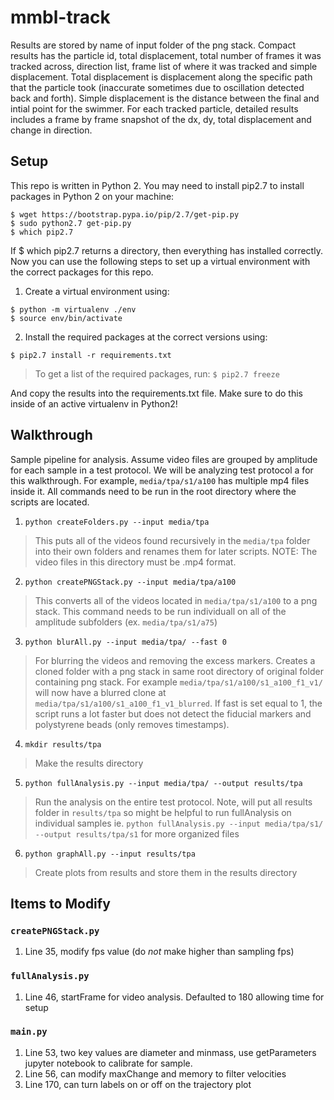 
# mmbl-track

Results are stored by name of input folder of the png stack. Compact results has the particle id, total displacement, total number of frames it was tracked across, direction list, frame list of where it was tracked and simple displacement. Total displacement is displacement along the specific path that the particle took (inaccurate sometimes due to oscillation detected back and forth). Simple displacement is the distance between the final and intial point for the swimmer. For each tracked particle, detailed results includes a frame by frame snapshot of the dx, dy, total displacement and change in direction.

## Setup

This repo is written in Python 2. You may need to install pip2.7 to install packages in Python 2 on your machine:  

`$ wget https://bootstrap.pypa.io/pip/2.7/get-pip.py    `     
`$ sudo python2.7 get-pip.py    `     
`$ which pip2.7   `      

If $ which pip2.7 returns a directory, then everything has installed correctly. Now you can use the following steps to set up a virtual environment with the correct packages for this repo. 

1. Create a virtual environment using:

`$ python -m virtualenv ./env    `     
`$ source env/bin/activate     `     

2. Install the required packages at the correct versions using:

`$ pip2.7 install -r requirements.txt    `

>To get a list of the required packages, run:
`$ pip2.7 freeze   `    

And copy the results into the requirements.txt file. Make sure to do this inside of an active virtualenv in Python2!
 
## Walkthrough 
Sample pipeline for analysis. Assume video files are grouped by amplitude for each sample in a test protocol. We will be analyzing test protocol a for this walkthrough. For example, `media/tpa/s1/a100` has multiple mp4 files inside it. All commands need to be run in the root directory where the scripts are located. 

  

1) `python createFolders.py --input media/tpa`
>This puts all of the videos found recursively in the `media/tpa` folder into their own folders and renames them for later scripts. NOTE: The video files in this directory must be .mp4 format.  
2) `python createPNGStack.py --input media/tpa/a100`
>This converts all of the videos located in `media/tpa/s1/a100` to a png stack. This command needs to be run individuall on all of the amplitude subfolders (ex. `media/tpa/s1/a75`)
3) `python blurAll.py --input media/tpa/ --fast 0`
>For blurring the videos and removing the excess markers. Creates a cloned folder with a png stack in same root directory of original folder containing png stack. For example `media/tpa/s1/a100/s1_a100_f1_v1/` will now have a blurred clone at `media/tpa/s1/a100/s1_a100_f1_v1_blurred`. If fast is set equal to 1, the script runs a lot faster but does not detect the fiducial markers and polystyrene beads (only removes timestamps). 
4) `mkdir results/tpa`
> Make the results directory
5) `python fullAnalysis.py --input media/tpa/ --output results/tpa`
>Run the analysis on the entire test protocol. Note, will put all results folder in `results/tpa` so might be helpful to run fullAnalysis on individual samples ie. `python fullAnalysis.py --input media/tpa/s1/ --output results/tpa/s1` for more organized files
6) `python graphAll.py --input results/tpa`
>Create plots from results and store them in the results directory

##  Items to Modify
### `createPNGStack.py`
1) Line 35, modify fps value (do *not* make higher than sampling fps)
### `fullAnalysis.py`
1) Line 46, startFrame for video analysis. Defaulted to 180 allowing time for setup

### `main.py`
1) Line 53, two key values are diameter and minmass, use getParameters jupyter notebook to calibrate for sample. 
2) Line 56, can modify maxChange and memory to filter velocities
3) Line 170, can turn labels on or off on the trajectory plot



